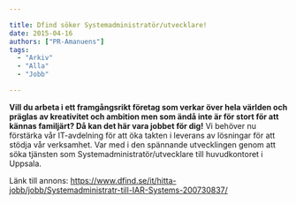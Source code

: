 ```yaml
---

title: Dfind söker Systemadministratör/utvecklare!
date: 2015-04-16
authors: ["PR-Amanuens"]
tags:
  - "Arkiv"
  - "Alla"
  - "Jobb"

---
```


**Vill du arbeta i ett framgångsrikt företag som verkar över hela
  världen och präglas av kreativitet och ambition men som ändå inte är
  för stort för att kännas familjärt? Då kan det här vara jobbet för
  dig!**
 Vi behöver nu förstärka vår IT-avdelning för att öka takten i leverans
  av lösningar för att stödja vår verksamhet. Var med i den spännande
  utvecklingen genom att söka tjänsten som
  Systemadministratör/utvecklare till huvudkontoret i Uppsala.

Länk till annons:
https://www.dfind.se/it/hitta-jobb/jobb/Systemadministratr-till-IAR-Systems-200730837/